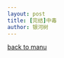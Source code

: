 ```yaml
---
layout: post
title: [完结]中毒
author: 银河树
---
```




[back to manu](https://allforyanchen.github.io/2020/07/16/post-1.html)
